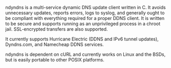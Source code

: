 ndyndns is a multi-service dynamic DNS update client written in C. It avoids unnecessary updates, reports errors, logs to syslog, and generally ought to be compliant with everything required for a proper DDNS client. It is written to be secure and supports running as an unprivileged process in a chroot jail.  SSL-encrypted transfers are also supported.

It currently supports Hurricane Electric (DDNS and IPv6 tunnel updates), Dyndns.com, and Namecheap DDNS services.

ndyndns is dependent on cURL and currently works on Linux and the BSDs, but is easily portable to other POSIX platforms.